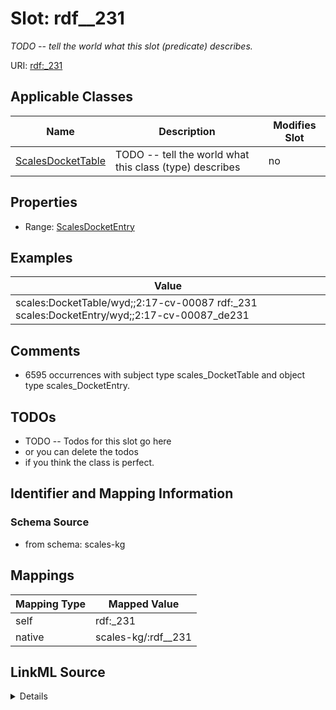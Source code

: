 

# Slot: rdf__231


_TODO -- tell the world what this slot (predicate) describes._





URI: [rdf:_231](http://www.w3.org/1999/02/22-rdf-syntax-ns#_231)



<!-- no inheritance hierarchy -->





## Applicable Classes

| Name | Description | Modifies Slot |
| --- | --- | --- |
| [ScalesDocketTable](../classes/ScalesDocketTable.md) | TODO -- tell the world what this class (type) describes |  no  |







## Properties

* Range: [ScalesDocketEntry](../classes/ScalesDocketEntry.md)






## Examples

| Value |
| --- |
| scales:DocketTable/wyd;;2:17-cv-00087 rdf:_231 scales:DocketEntry/wyd;;2:17-cv-00087_de231 |

## Comments

* 6595 occurrences with subject type scales_DocketTable and object type scales_DocketEntry.

## TODOs

* TODO -- Todos for this slot go here
* or you can delete the todos
* if you think the class is perfect.

## Identifier and Mapping Information







### Schema Source


* from schema: scales-kg




## Mappings

| Mapping Type | Mapped Value |
| ---  | ---  |
| self | rdf:_231 |
| native | scales-kg/:rdf__231 |




## LinkML Source

<details>
```yaml
name: rdf__231
description: TODO -- tell the world what this slot (predicate) describes.
todos:
- TODO -- Todos for this slot go here
- or you can delete the todos
- if you think the class is perfect.
comments:
- 6595 occurrences with subject type scales_DocketTable and object type scales_DocketEntry.
examples:
- value: scales:DocketTable/wyd;;2:17-cv-00087 rdf:_231 scales:DocketEntry/wyd;;2:17-cv-00087_de231
from_schema: scales-kg
rank: 1000
slot_uri: rdf:_231
alias: rdf__231
domain_of:
- scales_DocketTable
range: scales_DocketEntry

```
</details>